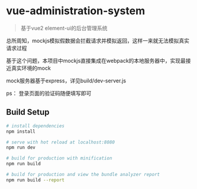 # vue-administration-system

> 基于vue2 element-ui的后台管理系统

总所周知，mockjs模拟假数据会拦截请求并模拟返回，这样一来就无法模拟真实请求过程

基于这个问题，本项目中mockjs直接集成在webpack的本地服务器中，实现最接近真实环境的mock

mock服务器基于express，详见build/dev-server.js

ps： 登录页面的验证码随便填写即可


## Build Setup

``` bash
# install dependencies
npm install

# serve with hot reload at localhost:8080
npm run dev

# build for production with minification
npm run build

# build for production and view the bundle analyzer report
npm run build --report

```
